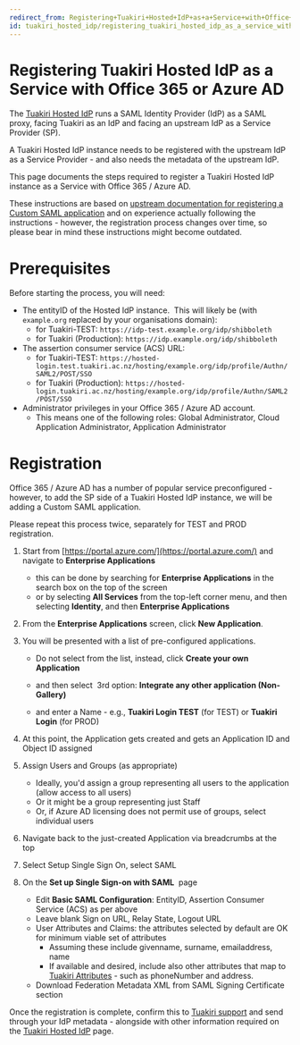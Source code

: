 ```yaml
---
redirect_from: Registering+Tuakiri+Hosted+IdP+as+a+Service+with+Office+365+or+Azure+AD
id: tuakiri_hosted_idp/registering_tuakiri_hosted_idp_as_a_service_with_office_365_or_azure_ad.md
---
```

# Registering Tuakiri Hosted IdP as a Service with Office 365 or Azure AD

The [Tuakiri Hosted IdP](https://reannz.atlassian.net/wiki/spaces/Tuakiri/pages/3815538725/Tuakiri+Hosted+IdP) runs a SAML Identity Provider (IdP) as a SAML proxy, facing Tuakiri as an IdP and facing an upstream IdP as a Service Provider (SP).

A Tuakiri Hosted IdP instance needs to be registered with the upstream IdP as a Service Provider - and also needs the metadata of the upstream IdP.

This page documents the steps required to register a Tuakiri Hosted IdP instance as a Service with Office 365 / Azure AD.

These instructions are based on [upstream documentation for registering a Custom SAML application](https://docs.microsoft.com/en-gb/azure/active-directory/manage-apps/add-application-portal) and on experience actually following the instructions - however, the registration process changes over time, so please bear in mind these instructions might become outdated.

# Prerequisites

Before starting the process, you will need:

*   The entityID of the Hosted IdP instance.  This will likely be (with `example.org` replaced by your organisations domain):
    *   for Tuakiri-TEST: `https://idp-test.example.org/idp/shibboleth`
    *   for Tuakiri (Production): `https://idp.example.org/idp/shibboleth`
*   The assertion consumer service (ACS) URL:
    *   for Tuakiri-TEST: `https://hosted-login.test.tuakiri.ac.nz/hosting/example.org/idp/profile/Authn/SAML2/POST/SSO`
    *   for Tuakiri (Production): `https://hosted-login.tuakiri.ac.nz/hosting/example.org/idp/profile/Authn/SAML2/POST/SSO`
*   Administrator privileges in your Office 365 / Azure AD account.
    *   This means one of the following roles: Global Administrator, Cloud Application Administrator, Application Administrator

  

# Registration

Office 365 / Azure AD has a number of popular service preconfigured - however, to add the SP side of a Tuakiri Hosted IdP instance, we will be adding a Custom SAML application.

Please repeat this process twice, separately for TEST and PROD registration.

1.  Start from [https://portal.azure.com/](https://portal.azure.com/) and navigate to **Enterprise Applications**
    
    *   this can be done by searching for **Enterprise Applications** in the search box on the top of the screen
    *   or by selecting **All Services** from the top-left corner menu, and then selecting **Identity**, and then **Enterprise Applications**
2.  From the **Enterprise Applications** screen, click **New Application**.
    
3.  You will be presented with a list of pre-configured applications.
    
    *   Do not select from the list, instead, click **Create your own Application**
        
    *   and then select  3rd option: **Integrate any other application (Non-Gallery)**
        
    *   and enter a Name - e.g., **Tuakiri Login TEST** (for TEST) or **Tuakiri Login** (for PROD)
        
4.  At this point, the Application gets created and gets an Application ID and Object ID assigned
5.  Assign Users and Groups (as appropriate)
    *   Ideally, you'd assign a group representing all users to the application (allow access to all users)
    *   Or it might be a group representing just Staff
    *   Or, if Azure AD licensing does not permit use of groups, select individual users
6.  Navigate back to the just-created Application via breadcrumbs at the top
7.  Select Setup Single Sign On, select SAML
8.  On the **Set up Single Sign-on with SAML**  page
    *   Edit **Basic SAML Configuration**: EntityID, Assertion Consumer Service (ACS) as per above
    *   Leave blank Sign on URL, Relay State, Logout URL
    *   User Attributes and Claims: the attributes selected by default are OK for minimum viable set of attributes
        *   Assuming these include givenname, surname, emailaddress, name
        *   If available and desired, include also other attributes that map to [Tuakiri Attributes](https://reannz.atlassian.net/wiki/spaces/Tuakiri/pages/3815538694/Attributes) - such as phoneNumber and address.
    *   Download Federation Metadata XML from SAML Signing Certificate section

Once the registration is complete, confirm this to [Tuakiri support](mailto:tuakiri@reannz.co.nz) and send through your IdP metadata - alongside with other information required on the [Tuakiri Hosted IdP](https://reannz.atlassian.net/wiki/spaces/Tuakiri/pages/3815538725/Tuakiri+Hosted+IdP) page.
